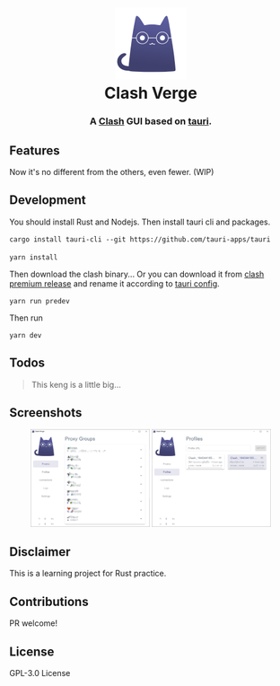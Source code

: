 <h1 align="center">
  <img src="./src/assets/image/logo.png" alt="Clash" width="128" />
  <br>
  Clash Verge
  <br>
</h1>

<h3 align="center">
A <a href="https://github.com/Dreamacro/clash">Clash</a> GUI based on <a href="https://github.com/tauri-apps/tauri">tauri</a>.
</h3>

## Features

Now it's no different from the others, even fewer. (WIP)

## Development

You should install Rust and Nodejs. Then install tauri cli and packages.

```shell
cargo install tauri-cli --git https://github.com/tauri-apps/tauri

yarn install
```

Then download the clash binary... Or you can download it from [clash premium release](https://github.com/Dreamacro/clash/releases/tag/premium) and rename it according to [tauri config](https://tauri.studio/en/docs/api/config#tauri.bundle.externalBin).

```shell
yarn run predev
```

Then run

```shell
yarn dev
```

## Todos

> This keng is a little big...

## Screenshots

<div align="center">
  <img src="./docs/demo1.png" alt="demo1" width="42%" />
  <img src="./docs/demo2.png" alt="demo2" width="42%" />
</div>

## Disclaimer

This is a learning project for Rust practice.

## Contributions

PR welcome!

## License

GPL-3.0 License
